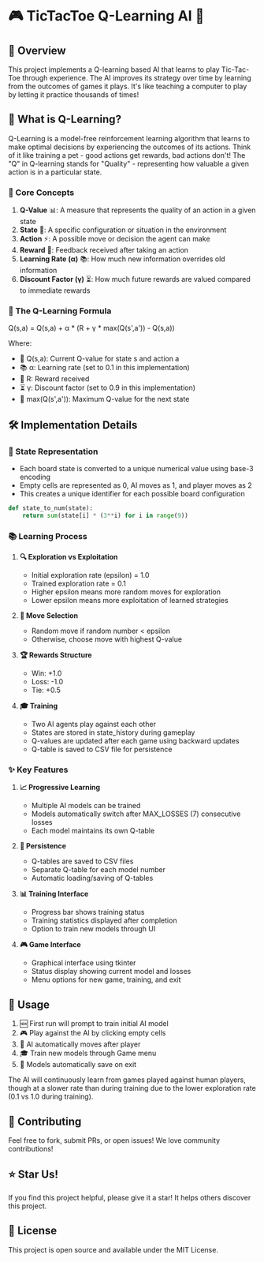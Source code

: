 # 🎮 TicTacToe Q-Learning AI 🤖

## 🌟 Overview
This project implements a Q-learning based AI that learns to play Tic-Tac-Toe through experience. The AI improves its strategy over time by learning from the outcomes of games it plays. It's like teaching a computer to play by letting it practice thousands of times! 

## 🧠 What is Q-Learning?

Q-Learning is a model-free reinforcement learning algorithm that learns to make optimal decisions by experiencing the outcomes of its actions. Think of it like training a pet - good actions get rewards, bad actions don't! The "Q" in Q-learning stands for "Quality" - representing how valuable a given action is in a particular state.

### 🎯 Core Concepts

1. **Q-Value** 📊: A measure that represents the quality of an action in a given state
2. **State** 🎲: A specific configuration or situation in the environment
3. **Action** ⚡: A possible move or decision the agent can make
4. **Reward** 🌟: Feedback received after taking an action
5. **Learning Rate (α)** 📚: How much new information overrides old information
6. **Discount Factor (γ)** ⏳: How much future rewards are valued compared to immediate rewards

### 🔬 The Q-Learning Formula

Q(s,a) = Q(s,a) + α * (R + γ * max(Q(s',a')) - Q(s,a))

Where:
- 📌 Q(s,a): Current Q-value for state s and action a
- 📚 α: Learning rate (set to 0.1 in this implementation)
- 🎁 R: Reward received
- ⏳ γ: Discount factor (set to 0.9 in this implementation)
- 🎯 max(Q(s',a')): Maximum Q-value for the next state

## 🛠️ Implementation Details

### 🧮 State Representation
- Each board state is converted to a unique numerical value using base-3 encoding
- Empty cells are represented as 0, AI moves as 1, and player moves as 2
- This creates a unique identifier for each possible board configuration

```python
def state_to_num(state):
    return sum(state[i] * (3**i) for i in range(9))
```

### 📚 Learning Process

1. **🔍 Exploration vs Exploitation**
   - Initial exploration rate (epsilon) = 1.0
   - Trained exploration rate = 0.1
   - Higher epsilon means more random moves for exploration
   - Lower epsilon means more exploitation of learned strategies

2. **🎯 Move Selection**
   - Random move if random number < epsilon
   - Otherwise, choose move with highest Q-value

3. **🏆 Rewards Structure**
   - Win: +1.0
   - Loss: -1.0
   - Tie: +0.5

4. **🎓 Training**
   - Two AI agents play against each other
   - States are stored in state_history during gameplay
   - Q-values are updated after each game using backward updates
   - Q-table is saved to CSV file for persistence

### ✨ Key Features

1. **📈 Progressive Learning**
   - Multiple AI models can be trained
   - Models automatically switch after MAX_LOSSES (7) consecutive losses
   - Each model maintains its own Q-table

2. **💾 Persistence**
   - Q-tables are saved to CSV files
   - Separate Q-table for each model number
   - Automatic loading/saving of Q-tables

3. **📊 Training Interface**
   - Progress bar shows training status
   - Training statistics displayed after completion
   - Option to train new models through UI

4. **🎮 Game Interface**
   - Graphical interface using tkinter
   - Status display showing current model and losses
   - Menu options for new game, training, and exit

## 🚀 Usage

1. 🆕 First run will prompt to train initial AI model
2. 🎮 Play against the AI by clicking empty cells
3. 🤖 AI automatically moves after player
4. 🎓 Train new models through Game menu
5. 💾 Models automatically save on exit

The AI will continuously learn from games played against human players, though at a slower rate than during training due to the lower exploration rate (0.1 vs 1.0 during training).

## 🤝 Contributing

Feel free to fork, submit PRs, or open issues! We love community contributions! 

## ⭐ Star Us!
If you find this project helpful, please give it a star! It helps others discover this project.

## 📜 License
This project is open source and available under the MIT License.
